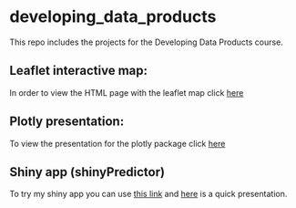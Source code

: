 # developing_data_products
This repo includes the projects for the Developing Data Products course.

## Leaflet interactive map:
In order to view the HTML page with the leaflet map click [here](https://ghost-8d.github.io/developing_data_products/myLeafletMap.html)

## Plotly presentation:
To view the presentation for the plotly package click [here](https://ghost-8d.github.io/developing_data_products/plotlyPresentation.html#1)

## Shiny app (shinyPredictor)
To try my shiny app you can use [this link](https://ghost-8d.shinyapps.io/shinyPredictor/) and [here](https://rpubs.com/Ghost_8D/666803) is a quick presentation.
